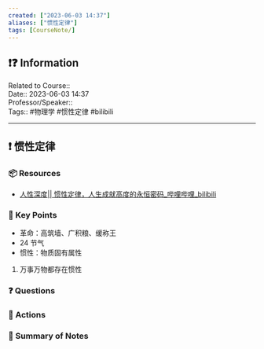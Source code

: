 ```yaml
---
created: ["2023-06-03 14:37"]
aliases: ["惯性定律"]
tags: [CourseNote/]
---
```


## ❗❓ Information

Related to Course::  
Date:: 2023-06-03 14:37  
Professor/Speaker::  
Tags:: #物理学 #惯性定律 #bilibili

---

## ❗ 惯性定律

### 📦 Resources

- [人性深度|| 惯性定律，人生成就高度的永恒密码_哔哩哔哩_bilibili](https://www.bilibili.com/video/BV1Tg4y1p7WX/?spm_id_from=333.337.search-card.all.click&vd_source=25509bb582bc4a25d86d871d5cdffca3)

### 🔑 Key Points

- 革命：高筑墙、广积粮、缓称王
- 24 节气
- 惯性：物质固有属性

1. 万事万物都存在惯性



### ❓ Questions

### 🎯 Actions

### 📃 Summary of Notes
